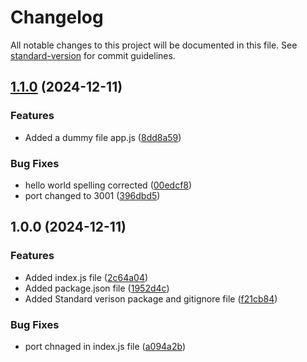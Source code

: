 # Changelog

All notable changes to this project will be documented in this file. See [standard-version](https://github.com/conventional-changelog/standard-version) for commit guidelines.

## [1.1.0](https://github.com/PecozQ/git-flow-example/compare/vv1.0.0...v1.1.0) (2024-12-11)


### Features

* Added a dummy file app.js ([8dd8a59](https://github.com/PecozQ/git-flow-example/commit/8dd8a593430f991043709e3dd66ce07f65d886b0))


### Bug Fixes

*  hello world spelling corrected ([00edcf8](https://github.com/PecozQ/git-flow-example/commit/00edcf81f0b44268aec5b417df46c6199284bcfd))
* port changed to 3001 ([396dbd5](https://github.com/PecozQ/git-flow-example/commit/396dbd59a730983b35104f601ca7ea117ef077b5))

## 1.0.0 (2024-12-11)


### Features

* Added index.js file ([2c64a04](https://github.com/PecozQ/git-flow-example/commit/2c64a04cbe336b5e5a894ec6363439d2829f493b))
* Added package.json file ([1952d4c](https://github.com/PecozQ/git-flow-example/commit/1952d4c4b7ef55d4e2bec1676e0788b5b19ea326))
* Added Standard verison package and gitignore file ([f21cb84](https://github.com/PecozQ/git-flow-example/commit/f21cb847aa7f59b8de71bd13fa5171539e5d2f0f))


### Bug Fixes

* port chnaged in index.js file ([a094a2b](https://github.com/PecozQ/git-flow-example/commit/a094a2b4ae9e4b5549ed2589eb91f4defa4e2c4f))
